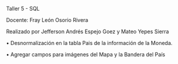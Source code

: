 Taller 5 - SQL

Docente: Fray León Osorio Rivera

Realizado por Jefferson Andrés Espejo Goez y Mateo Yepes Sierra

• Desnormalización en la tabla Pais de la información de la Moneda.

• Agregar campos para imágenes del Mapa y la Bandera del País

